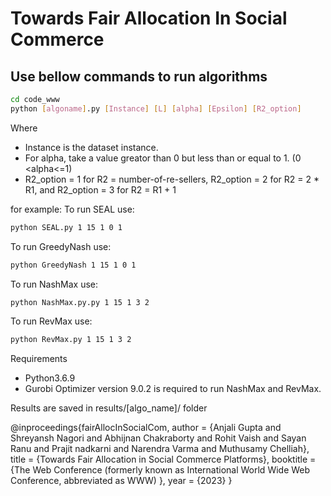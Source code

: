 # Towards Fair Allocation In Social Commerce
## Use bellow commands to run algorithms
```bash
cd code_www
python [algoname].py [Instance] [L] [alpha] [Epsilon] [R2_option]
```
Where 
- Instance is the dataset instance.
- For alpha, take a value greator than 0 but less than or equal to 1. (0 <alpha<=1)
- R2_option = 1 for R2 = number-of-re-sellers, R2_option = 2 for R2 = 2 * R1, and R2_option = 3 for R2 = R1 + 1


for example:
To run SEAL use:
```bash
python SEAL.py 1 15 1 0 1
```

To run GreedyNash use:
```bash
python GreedyNash 1 15 1 0 1
```

To run NashMax use:
```bash
python NashMax.py.py 1 15 1 3 2
```

To run RevMax use:
```bash
python RevMax.py 1 15 1 3 2
```

Requirements
- Python3.6.9
- Gurobi Optimizer version 9.0.2 is required to run NashMax and RevMax.

Results are saved in results/[algo_name]/ folder

@inproceedings{fairAllocInSocialCom,
  author = {Anjali Gupta and Shreyansh Nagori and Abhijnan Chakraborty and Rohit Vaish and Sayan Ranu and Prajit nadkarni and Narendra Varma and Muthusamy Chelliah},
  title = {Towards Fair Allocation in Social Commerce Platforms},
  booktitle = {The Web Conference (formerly known as International World Wide Web Conference, abbreviated as WWW) },
  year = {2023}
}
